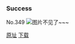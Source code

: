 ### Success
No.349
![图片不见了~~~](https://imgs.xkcd.com/comics/success.png)

[原址](https://xkcd.com//349) [下载](https://imgs.xkcd.com/comics/success.png)

